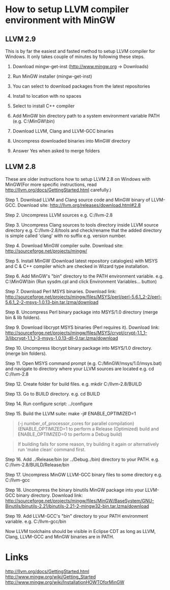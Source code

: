 # How to setup LLVM compiler environment with MinGW #

## LLVM 2.9 ##

This is by far the easiest and fasted method to setup LLVM compiler for Windows. It only takes couple of minutes by following these steps.

1. Download mingw-get-inst (http://www.mingw.org -> Downloads)

2. Run MinGW installer (mingw-get-inst)

3. You can select to download packages from the latest repositories

4. Install to location with no spaces

5. Select to install C++ compiler

6. Add MinGW bin directory path to a system environment variable PATH (e.g. C:\MinGW\bin)

7. Download LLVM, Clang and LLVM-GCC binaries

8. Uncompress downloaded binaries into MinGW directory

9. Answer Yes when asked to merge folders

## LLVM 2.8 ##

These are older instructions how to setup LLVM 2.8 on Windows with MinGW(For more specific instructions, read http://llvm.org/docs/GettingStarted.html carefully.)

Step 1. Download LLVM and Clang source code and MinGW binary of LLVM-GCC. Download site: http://llvm.org/releases/download.html#2.8

Step 2. Uncompress LLVM sources e.g. C:/llvm-2.8

Step 3. Uncompress Clang sources to tools directory inside LLVM source directory e.g. C:/llvm-2.8/tools and check/rename that the added directory is simple called 'clang' with no suffix e.g. version number.

Step 4. Download MinGW compiler suite. Download site: http://sourceforge.net/projects/mingw/

Step 5. Install MinGW (Download latest repository catalogies) with MSYS and C & C++ compiler which are checked in Wizard type installation.

Step 6. Add MinGW's "bin" directory to the PATH environment variable. e.g. C:\MinGW\bin (Run sysdm.cpl and click Environment Variables... button)

Step 7. Download Perl MSYS binaries. Download link: http://sourceforge.net/projects/mingw/files/MSYS/perl/perl-5.6.1_2-2/perl-5.6.1_2-2-msys-1.0.13-bin.tar.lzma/download

Step 8. Uncompress Perl binary package into MSYS/1.0 directory (merge bin & lib folders).

Step 9. Download libcrypt MSYS binaries (Perl requires it). Download link: http://sourceforge.net/projects/mingw/files/MSYS/crypt/crypt-1.1_1-3/libcrypt-1.1_1-3-msys-1.0.13-dll-0.tar.lzma/download

Step 10. Uncompress libcrypt binary package into MSYS/1.0 directory. (merge bin folders).

Step 11. Open MSYS command prompt (e.g. C:/MinGW/msys/1.0/msys.bat) and navigate to directory where your LLVM sources are located e.g. cd C:/llvm-2.8

Step 12. Create folder for build files. e.g. mkdir C:/llvm-2.8/BUILD

Step 13. Go to BUILD directory. e.g. cd BUILD

Step 14. Run configure script: ../configure

Step 15. Build the LLVM suite: make -j# ENABLE\_OPTIMIZED=1
> (-j number\_of\_processor\_cores for parallel compilation) (ENABLE\_OPTIMIZED=1 to perform a Release (Optimized) build and ENABLE\_OPTIMIZED=0 to perform a Debug build)

> If building fails for some reason, try building it again or alternatively run 'make clean' command first.

Step 16. Add ../Release/bin (or ../Debug../bin) directory to your PATH. e.g. C:/llvm-2.8/BUILD/Release/bin

Step 17. Uncompress MinGW LLVM-GCC binary files to some directory e.g. C:/llvm-gcc

Step 18. Uncompress the binary binutils MinGW package into your LLVM-GCC binary directory. Download link: http://sourceforge.net/projects/mingw/files/MinGW/BaseSystem/GNU-Binutils/binutils-2.21/binutils-2.21-2-mingw32-bin.tar.lzma/download

Step 19. Add LLVM-GCC's "bin" directory to your PATH environment variable. e.g. C:/llvm-gcc/bin

Now LLVM toolchains should be visible in Eclipse CDT as long as LLVM, Clang, LLVM-GCC and MinGW binaries are in PATH.

# Links #
http://llvm.org/docs/GettingStarted.html <br />
http://www.mingw.org/wiki/Getting_Started <br />
http://www.mingw.org/wiki/InstallationHOWTOforMinGW